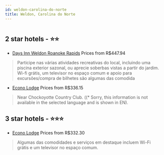 ```yaml
---
id: weldon-carolina-do-norte
title: Weldon, Carolina do Norte
---
```


<center><img src="https://i.travelapi.com/hotels/12000000/11500000/11491900/11491876/24b4fe9a_z.jpg" alt="" /></center>


##  2 star hotels - ⭐️⭐️

-    [Days Inn Weldon Roanoke Rapids](https://www.hurb.com/br/aud/https://www.hurb.com/br/hotels/weldon/days-inn-weldon-roanoke-rapids-HT-TJUC?cmp=18055) Prices from R$447.94
   > Participe nas várias atividades recreativas do local, incluindo uma piscina exterior sazonal, ou aprecie soberbas vistas a partir do jardim. Wi-fi grátis, um televisor no espaço comum e apoio para excursões/compra de bilhetes são algumas das comodida
-    [Econo Lodge](https://www.hurb.com/br/aud/https://www.hurb.com/br/hotels/weldon/econo-lodge-HT-NAL3?cmp=18055) Prices from R$336.15
   > Near Chockoyotte Country Club. ((* Sorry, this information is not available in the selected language and is shown in EN).

##  3 star hotels - ⭐️⭐️⭐️

-    [Econo Lodge](https://www.hurb.com/br/aud/https://www.hurb.com/br/hotels/weldon/econo-lodge-HT-PCZL?cmp=18055) Prices from R$332.30
   > Algumas das comodidades e serviços em destaque incluem Wi-Fi grátis e um televisor no espaço comum.
